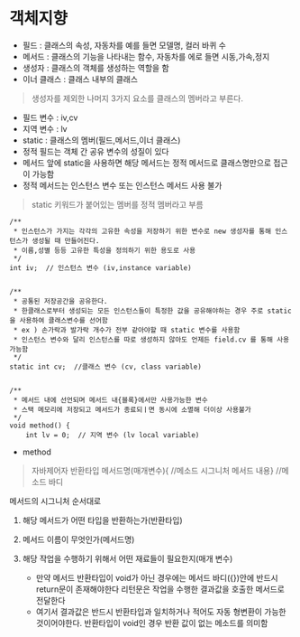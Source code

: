 # 객체지향

- 필드 : 클래스의 속성, 자동차를 예를 들면 모델명, 컬러 바퀴 수
- 메서드 : 클래스의 기능을 나타내는 함수, 자동차를 에로 들면 시동,가속,정지
- 생성자 : 클래스의 객체를 생성하는 역할을 함
- 이너 클래스 : 클래스 내부의 클래스

> 생성자를 제외한 나머지 3가지 요소를 클래스의 멤버라고 부른다.


- 필드 변수 : iv,cv
- 지역 변수 : lv
- static : 클래스의 멤버(필드,메서드,이너 클래스)
- 정적 필드는 객체 간 공유 변수의 성질이 있다
- 메서드 앞에 static을 사용하면 해당 메서드는 정적 메서드로 클래스명만으로 접근이 가능함
- 정적 메서드는 인스턴스 변수 또는 인스턴스 메서드 사용 불가
> static 키워드가 붙어있는 멤버를 정적 멤버라고 부름

    /**
     * 인스턴스가 가지는 각각의 고유한 속성을 저장하기 위한 변수로 new 생성자를 통해 인스턴스가 생성될 때 만들어진다.
     * 이름,성별 등등 고유한 특성을 정의하기 위한 용도로 사용
     */
    int iv;  // 인스턴스 변수 (iv,instance variable)


    /**
     * 공통된 저장공간을 공유한다.
     * 한클래스로부터 생성되는 모든 인스턴스들이 특정한 값을 공유해야하는 경우 주로 static을 사용하여 클래스변수를 선어함
     * ex ) 손가락과 발가락 개수가 전부 같아야할 때 static 변수를 사용함
     * 인스턴스 변수와 달리 인스턴스를 따로 생성하지 않아도 언제든 field.cv 를 통해 사용가능함
     */
    static int cv;  //클래스 변수 (cv, class variable)


    /**
     * 메서드 내에 선언되며 메서드 내{블록}에서만 사용가능한 변수
     * 스택 메모리에 저장되고 메서드가 종료되ㅣ면 동시에 소멸해 더이상 사용불가
     */
    void method() {
        int lv = 0;  // 지역 변수 (lv local variable)
        

- method
> 자바제어자 반환타입 메서드명(매개변수){  //메소드 시그니처
> 메서드 내용}  //메소드 바디

메서드의 시그니처 순서대로 
1. 해당 메서드가 어떤 타입을 반환하는가(반환타입)
2. 메서드 이름이 무엇인가(메서드명)
3. 해당 작업을 수행하기 위해서 어떤 재료들이 필요한지(매개 변수)

   - 만약 메서드 반환타입이 void가 아닌 경우에는 메서드 바디({})안에 반드시 return문이 존재해야한다
리턴문은 작업을 수행한 결과값을 호출한 메서드로 전달한다
   - 여기서 결과값은 반드시 반환타입과 일치하거나 적어도 자동 형변환이 가능한 것이어야한다.
반환타입이 void인 경우 반환 값이 없는 메소드를 의미함
